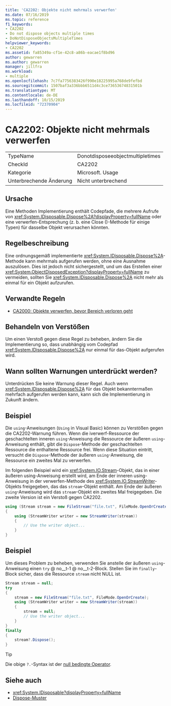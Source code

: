 ```yaml
---
title: 'CA2202: Objekte nicht mehrmals verwerfen'
ms.date: 07/16/2019
ms.topic: reference
f1_keywords:
- CA2202
- Do not dispose objects multiple times
- DoNotDisposeObjectsMultipleTimes
helpviewer_keywords:
- CA2202
ms.assetid: fa85349a-cf1e-42c8-a86b-eacae1f8bd96
author: gewarren
ms.author: gewarren
manager: jillfra
ms.workload:
- multiple
ms.openlocfilehash: 7c7fa7756383426f990e18225995a768de9fefbd
ms.sourcegitcommit: 1507baf3a336bbb6511d4c3ce73653674831501b
ms.translationtype: MT
ms.contentlocale: de-DE
ms.lasthandoff: 10/15/2019
ms.locfileid: "72370904"
---
```

# <a name="ca2202-do-not-dispose-objects-multiple-times"></a>CA2202: Objekte nicht mehrmals verwerfen

|||
|-|-|
|TypeName|Donotdisposeeobjectmultipletimes|
|CheckId|CA2202|
|Kategorie|Microsoft. Usage|
|Unterbrechende Änderung|Nicht unterbrechend|

## <a name="cause"></a>Ursache

Eine Methoden Implementierung enthält Codepfade, die mehrere Aufrufe von <xref:System.IDisposable.Dispose%2A?displayProperty=fullName> oder eine verwerfen-Entsprechung (z. b. eine Close ()-Methode für einige Typen) für dasselbe Objekt verursachen könnten.

## <a name="rule-description"></a>Regelbeschreibung

Eine ordnungsgemäß implementierte <xref:System.IDisposable.Dispose%2A>-Methode kann mehrmals aufgerufen werden, ohne eine Ausnahme auszulösen. Dies ist jedoch nicht sichergestellt, und um das Erstellen einer <xref:System.ObjectDisposedException?displayProperty=fullName> zu vermeiden, sollten Sie <xref:System.IDisposable.Dispose%2A> nicht mehr als einmal für ein Objekt aufzurufen.

## <a name="related-rules"></a>Verwandte Regeln

- [CA2000: Objekte verwerfen, bevor Bereich verloren geht](../code-quality/ca2000-dispose-objects-before-losing-scope.md)

## <a name="how-to-fix-violations"></a>Behandeln von Verstößen

Um einen Verstoß gegen diese Regel zu beheben, ändern Sie die Implementierung so, dass unabhängig vom Codepfad <xref:System.IDisposable.Dispose%2A> nur einmal für das-Objekt aufgerufen wird.

## <a name="when-to-suppress-warnings"></a>Wann sollten Warnungen unterdrückt werden?

Unterdrücken Sie keine Warnung dieser Regel. Auch wenn <xref:System.IDisposable.Dispose%2A> für das Objekt bekanntermaßen mehrfach aufgerufen werden kann, kann sich die Implementierung in Zukunft ändern.

## <a name="example"></a>Beispiel

Die `using`-Anweisungen (`Using` in Visual Basic) können zu Verstößen gegen die CA2202-Warnung führen. Wenn die iverwerf-Ressource der geschachtelten inneren `using`-Anweisung die Ressource der äußeren `using`-Anweisung enthält, gibt die `Dispose`-Methode der geschachtelten Ressource die enthaltene Ressource frei. Wenn diese Situation eintritt, versucht die `Dispose`-Methode der äußeren `using`-Anweisung, die Ressource ein zweites Mal zu verwerfen.

Im folgenden Beispiel wird ein <xref:System.IO.Stream>-Objekt, das in einer äußeren using-Anweisung erstellt wird, am Ende der inneren using-Anweisung in der verwerfen-Methode des <xref:System.IO.StreamWriter>-Objekts freigegeben, das das `stream`-Objekt enthält. Am Ende der äußeren `using`-Anweisung wird das `stream`-Objekt ein zweites Mal freigegeben. Die zweite Version ist ein Verstoß gegen CA2202.

```csharp
using (Stream stream = new FileStream("file.txt", FileMode.OpenOrCreate))
{
    using (StreamWriter writer = new StreamWriter(stream))
    {
        // Use the writer object...
    }
}
```

## <a name="example"></a>Beispiel

Um dieses Problem zu beheben, verwenden Sie anstelle der äußeren `using`-Anweisung einen `try` @ no__t-1 @ no__t-2-Block. Stellen Sie im `finally`-Block sicher, dass die Ressource `stream` nicht NULL ist.

```csharp
Stream stream = null;
try
{
    stream = new FileStream("file.txt", FileMode.OpenOrCreate);
    using (StreamWriter writer = new StreamWriter(stream))
    {
        stream = null;
        // Use the writer object...
    }
}
finally
{
    stream?.Dispose();
}
```

> [!TIP]
> Die obige `?.`-Syntax ist der [null bedingte Operator](/dotnet/csharp/language-reference/operators/member-access-operators#null-conditional-operators--and-).

## <a name="see-also"></a>Siehe auch

- <xref:System.IDisposable?displayProperty=fullName>
- [Dispose-Muster](/dotnet/standard/design-guidelines/dispose-pattern)
